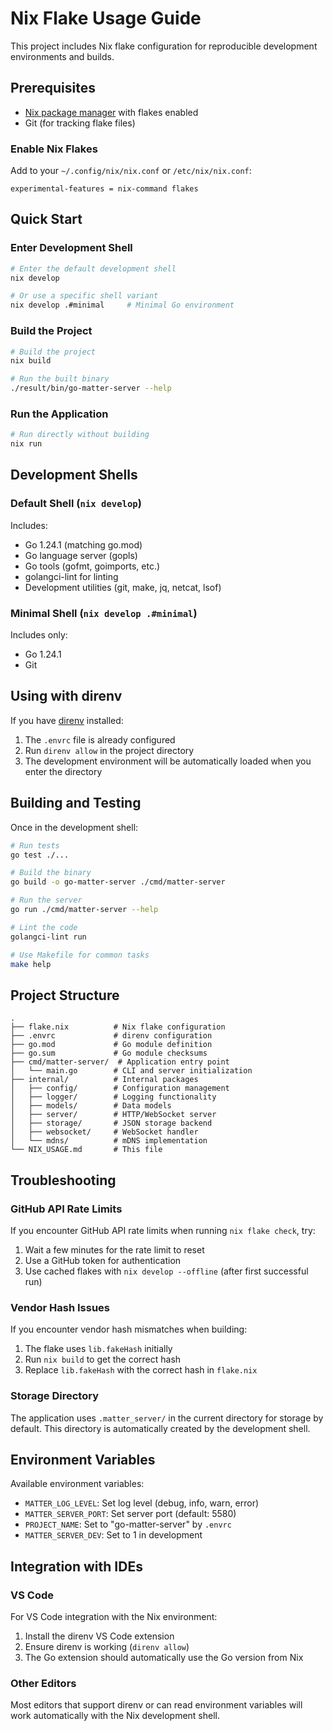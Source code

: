 # Nix Flake Usage Guide

This project includes Nix flake configuration for reproducible development environments and builds.

## Prerequisites

- [Nix package manager](https://nixos.org/download.html) with flakes enabled
- Git (for tracking flake files)

### Enable Nix Flakes

Add to your `~/.config/nix/nix.conf` or `/etc/nix/nix.conf`:

```
experimental-features = nix-command flakes
```

## Quick Start

### Enter Development Shell

```bash
# Enter the default development shell
nix develop

# Or use a specific shell variant
nix develop .#minimal     # Minimal Go environment
```

### Build the Project

```bash
# Build the project
nix build

# Run the built binary
./result/bin/go-matter-server --help
```

### Run the Application

```bash
# Run directly without building
nix run
```

## Development Shells

### Default Shell (`nix develop`)

Includes:
- Go 1.24.1 (matching go.mod)
- Go language server (gopls)
- Go tools (gofmt, goimports, etc.)
- golangci-lint for linting
- Development utilities (git, make, jq, netcat, lsof)

### Minimal Shell (`nix develop .#minimal`)

Includes only:
- Go 1.24.1
- Git

## Using with direnv

If you have [direnv](https://direnv.net/) installed:

1. The `.envrc` file is already configured
2. Run `direnv allow` in the project directory
3. The development environment will be automatically loaded when you enter the directory

## Building and Testing

Once in the development shell:

```bash
# Run tests
go test ./...

# Build the binary
go build -o go-matter-server ./cmd/matter-server

# Run the server
go run ./cmd/matter-server --help

# Lint the code
golangci-lint run

# Use Makefile for common tasks
make help
```

## Project Structure

```
.
├── flake.nix          # Nix flake configuration
├── .envrc             # direnv configuration
├── go.mod             # Go module definition
├── go.sum             # Go module checksums
├── cmd/matter-server/  # Application entry point
│   └── main.go        # CLI and server initialization
├── internal/          # Internal packages
│   ├── config/        # Configuration management
│   ├── logger/        # Logging functionality
│   ├── models/        # Data models
│   ├── server/        # HTTP/WebSocket server
│   ├── storage/       # JSON storage backend
│   ├── websocket/     # WebSocket handler
│   └── mdns/          # mDNS implementation
└── NIX_USAGE.md       # This file
```

## Troubleshooting

### GitHub API Rate Limits

If you encounter GitHub API rate limits when running `nix flake check`, try:

1. Wait a few minutes for the rate limit to reset
2. Use a GitHub token for authentication
3. Use cached flakes with `nix develop --offline` (after first successful run)

### Vendor Hash Issues

If you encounter vendor hash mismatches when building:

1. The flake uses `lib.fakeHash` initially
2. Run `nix build` to get the correct hash
3. Replace `lib.fakeHash` with the correct hash in `flake.nix`

### Storage Directory

The application uses `.matter_server/` in the current directory for storage by default. This directory is automatically created by the development shell.

## Environment Variables

Available environment variables:
- `MATTER_LOG_LEVEL`: Set log level (debug, info, warn, error)
- `MATTER_SERVER_PORT`: Set server port (default: 5580)
- `PROJECT_NAME`: Set to "go-matter-server" by `.envrc`
- `MATTER_SERVER_DEV`: Set to 1 in development

## Integration with IDEs

### VS Code

For VS Code integration with the Nix environment:

1. Install the direnv VS Code extension
2. Ensure direnv is working (`direnv allow`)
3. The Go extension should automatically use the Go version from Nix

### Other Editors

Most editors that support direnv or can read environment variables will work automatically with the Nix development shell.